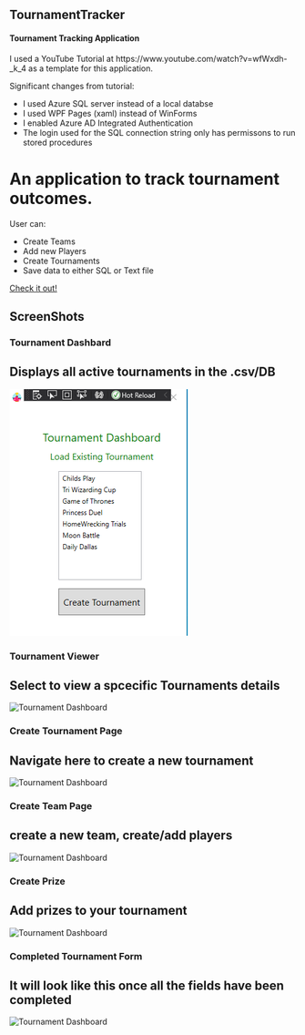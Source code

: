 <H2> TournamentTracker</H2>
<H4> Tournament Tracking Application </H4>
<p> I used a YouTube Tutorial at https://www.youtube.com/watch?v=wfWxdh-_k_4 as a template for this application.</p>
<p> Significant changes from tutorial: </p>
<ul>
  <li>I used Azure SQL server instead of a local databse</li>
  <li>I used WPF Pages (xaml) instead of WinForms</li>
  <li>I enabled Azure AD Integrated Authentication</li> 
  <li>The login used for the SQL connection string only has permissons  to run stored procedures</li>
  </ul>

# An application to track tournament outcomes.
User can:
* Create Teams
* Add new Players
* Create Tournaments
* Save data to either SQL or Text file

[Check it out!](https://dabina2018.github.io/Tournament-Tracker/) 
## ScreenShots

### Tournament Dashbard
## Displays all active tournaments in the .csv/DB
![Tournament Dashboard](/Tournament%20Dashbard.PNG)

### Tournament Viewer
## Select to view a spcecific Tournaments details
![Tournament Dashboard](https://github.com/dabina2018/TournamentTracker/blob/gh-pages/Tournament%20Viewer.PNG)

### Create Tournament Page
## Navigate here to create a new tournament
![Tournament Dashboard](https://github.com/dabina2018/TournamentTracker/blob/gh-pages/Create%20Tournament.PNG)

### Create Team Page
## create a new team, create/add players
![Tournament Dashboard](https://github.com/dabina2018/TournamentTracker/blob/gh-pages/Create%20Team2.PNG)

### Create Prize
## Add prizes to your tournament
![Tournament Dashboard](https://github.com/dabina2018/TournamentTracker/blob/gh-pages/Create%20Prize.PNG)

### Completed Tournament Form
## It will look like this once all the fields have been completed
![Tournament Dashboard](https://github.com/dabina2018/TournamentTracker/blob/gh-pages/complted%20Tournament.PNG)



